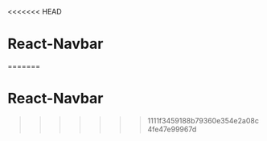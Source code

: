 <<<<<<< HEAD
# React-Navbar
=======
# React-Navbar
>>>>>>> 1111f3459188b79360e354e2a08c4fe47e99967d
